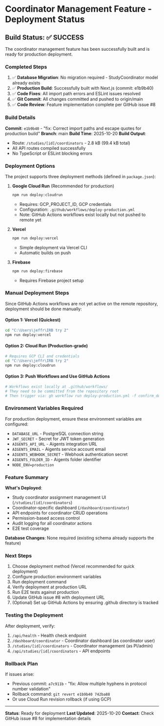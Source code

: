 # Coordinator Management Feature - Deployment Status

## Build Status: ✅ SUCCESS

The coordinator management feature has been successfully built and is ready for production deployment.

### Completed Steps

1. ✅ **Database Migration**: No migration required - StudyCoordinator model already exists
2. ✅ **Production Build**: Successfully built with Next.js (commit: e1b9b40)
3. ✅ **Code Fixes**: All import path errors and ESLint issues resolved
4. ✅ **Git Commit**: All changes committed and pushed to origin/main
5. ✅ **Code Review**: Feature implementation complete per GitHub issue #8

### Build Details

**Commit**: `e1b9b40` - "fix: Correct import paths and escape quotes for production build"
**Branch**: main
**Build Time**: 2025-10-20
**Build Output**:
- Route: `/studies/[id]/coordinators` - 2.8 kB (99.4 kB total)
- All API routes compiled successfully
- No TypeScript or ESLint blocking errors

### Deployment Options

The project supports three deployment methods (defined in `package.json`):

1. **Google Cloud Run** (Recommended for production)
   ```bash
   npm run deploy:cloudrun
   ```
   - Requires: GCP_PROJECT_ID, GCP credentials
   - Configuration: `.github/workflows/deploy-production.yml`
   - Note: GitHub Actions workflows exist locally but not pushed to remote yet

2. **Vercel**
   ```bash
   npm run deploy:vercel
   ```
   - Simple deployment via Vercel CLI
   - Automatic builds on push

3. **Firebase**
   ```bash
   npm run deploy:firebase
   ```
   - Requires Firebase project setup

### Manual Deployment Steps

Since GitHub Actions workflows are not yet active on the remote repository, deployment should be done manually:

#### Option 1: Vercel (Quickest)
```bash
cd "C:\Users\jeffr\IRB try 2"
npm run deploy:vercel
```

#### Option 2: Cloud Run (Production-grade)
```bash
# Requires GCP CLI and credentials
cd "C:\Users\jeffr\IRB try 2"
npm run deploy:cloudrun
```

#### Option 3: Push Workflows and Use GitHub Actions
```bash
# Workflows exist locally at .github/workflows/
# They need to be committed from the repository root
# Then trigger via: gh workflow run deploy-production.yml -f confirm_deployment=deploy-to-production
```

### Environment Variables Required

For production deployment, ensure these environment variables are configured:

- `DATABASE_URL` - PostgreSQL connection string
- `JWT_SECRET` - Secret for JWT token generation
- `AIGENTS_API_URL` - Aigents integration URL
- `AIGENTS_EMAIL` - Aigents service account email
- `AIGENTS_WEBHOOK_SECRET` - Webhook authentication secret
- `AIGENTS_FOLDER_ID` - Aigents folder identifier
- `NODE_ENV=production`

### Feature Summary

**What's Deployed**:
- Study coordinator assignment management UI (`/studies/[id]/coordinators`)
- Coordinator-specific dashboard (`/dashboard/coordinator`)
- API endpoints for coordinator CRUD operations
- Permission-based access control
- Audit logging for all coordinator actions
- E2E test coverage

**Database Changes**: None required (existing schema already supports the feature)

### Next Steps

1. Choose deployment method (Vercel recommended for quick deployment)
2. Configure production environment variables
3. Run deployment command
4. Verify deployment at production URL
5. Run E2E tests against production
6. Update GitHub issue #8 with deployment URL
7. (Optional) Set up GitHub Actions by ensuring .github directory is tracked

### Testing the Deployment

After deployment, verify:
1. `/api/health` - Health check endpoint
2. `/dashboard/coordinator` - Coordinator dashboard (as coordinator user)
3. `/studies/[id]/coordinators` - Coordinator management (as PI/admin)
4. `/api/studies/[id]/coordinators` - API endpoints

### Rollback Plan

If issues arise:
- Previous commit: `a7c911b` - "fix: Allow multiple hyphens in protocol number validation"
- Rollback command: `git revert e1b9b40 742ba88`
- Or use Cloud Run revision rollback (if using GCP)

---

**Status**: Ready for deployment
**Last Updated**: 2025-10-20
**Contact**: Check GitHub issue #8 for implementation details
